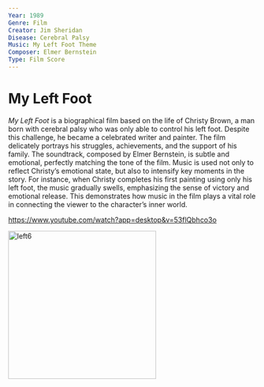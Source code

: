 ```yaml
---
Year: 1989  
Genre: Film  
Creator: Jim Sheridan  
Disease: Cerebral Palsy  
Music: My Left Foot Theme  
Composer: Elmer Bernstein  
Type: Film Score  
---
```

# My Left Foot
*My Left Foot* is a biographical film based on the life of Christy Brown, a man born with cerebral palsy who was only able to control his left foot. Despite this challenge, he became a celebrated writer and painter. The film delicately portrays his struggles, achievements, and the support of his family.
The soundtrack, composed by Elmer Bernstein, is subtle and emotional, perfectly matching the tone of the film. Music is used not only to reflect Christy’s emotional state, but also to intensify key moments in the story. For instance, when Christy completes his first painting using only his left foot, the music gradually swells, emphasizing the sense of victory and emotional release. This demonstrates how music in the film plays a vital role in connecting the viewer to the character’s inner world.

https://www.youtube.com/watch?app=desktop&v=53flQbhco3o

<img width="300" alt="left6" src="https://github.com/user-attachments/assets/e1e7339a-c71f-4881-bbcd-75d9ff4c05d1" />
